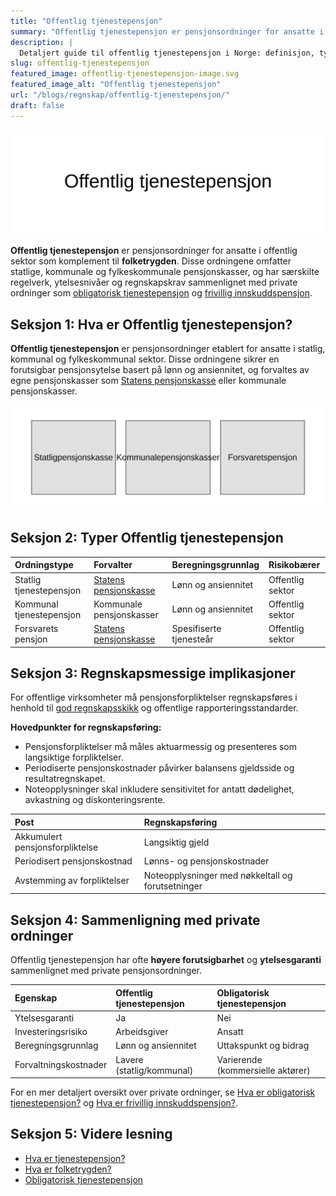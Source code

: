```yaml
---
title: "Offentlig tjenestepensjon"
summary: "Offentlig tjenestepensjon er pensjonsordninger for ansatte i offentlig sektor, inkludert statlige, kommunale og fylkeskommunale ordninger, med unike regelverk og regnskapsforpliktelser."
description: |
  Detaljert guide til offentlig tjenestepensjon i Norge: definisjon, typer ordninger, regnskaps- og rapporteringskrav for offentlige virksomheter.
slug: offentlig-tjenestepensjon
featured_image: offentlig-tjenestepensjon-image.svg
featured_image_alt: "Offentlig tjenestepensjon"
url: "/blogs/regnskap/offentlig-tjenestepensjon/"
draft: false
---
```


![Offentlig tjenestepensjon](offentlig-tjenestepensjon-image.svg)

**Offentlig tjenestepensjon** er pensjonsordninger for ansatte i offentlig sektor som komplement til **folketrygden**. Disse ordningene omfatter statlige, kommunale og fylkeskommunale pensjonskasser, og har særskilte regelverk, ytelsesnivåer og regnskapskrav sammenlignet med private ordninger som [obligatorisk tjenestepensjon](/blogs/regnskap/obligatorisk-tjenestepensjon "Obligatorisk tjenestepensjon Guide") og [frivillig innskuddspensjon](/blogs/regnskap/frivillig-innskuddspensjon "Frivillig Innskuddspensjon: Guide til Frivillig Pensjonsordning for Bedrifter og Ansatte").

## Seksjon 1: Hva er Offentlig tjenestepensjon?

**Offentlig tjenestepensjon** er pensjonsordninger etablert for ansatte i statlig, kommunal og fylkeskommunal sektor. Disse ordningene sikrer en forutsigbar pensjonsytelse basert på lønn og ansiennitet, og forvaltes av egne pensjonskasser som [Statens pensjonskasse](/blogs/regnskap/statens-pensjonskasse "Statens pensjonskasse") eller kommunale pensjonskasser.

![Oversikt over offentlig tjenestepensjon](offentlig-tjenestepensjon-oversikt.svg)

## Seksjon 2: Typer Offentlig tjenestepensjon

| Ordningstype              | Forvalter                  | Beregningsgrunnlag             | Risikobærer       |
|:--------------------------|:---------------------------|:-------------------------------|:------------------|
| Statlig tjenestepensjon   | [Statens pensjonskasse](/blogs/regnskap/statens-pensjonskasse "Statens pensjonskasse") | Lønn og ansiennitet            | Offentlig sektor  |
| Kommunal tjenestepensjon  | Kommunale pensjonskasser   | Lønn og ansiennitet            | Offentlig sektor  |
| Forsvarets pensjon        | [Statens pensjonskasse](/blogs/regnskap/statens-pensjonskasse "Statens pensjonskasse") | Spesifiserte tjenesteår        | Offentlig sektor  |

## Seksjon 3: Regnskapsmessige implikasjoner

For offentlige virksomheter må pensjonsforpliktelser regnskapsføres i henhold til [god regnskapsskikk](/blogs/regnskap/god-regnskapsskikk "God regnskapsskikk: Prinsipper og Retningslinjer") og offentlige rapporteringsstandarder.

**Hovedpunkter for regnskapsføring:**

* Pensjonsforpliktelser må måles aktuarmessig og presenteres som langsiktige forpliktelser.
* Periodiserte pensjonskostnader påvirker balansens gjeldsside og resultatregnskapet.
* Noteopplysninger skal inkludere sensitivitet for antatt dødelighet, avkastning og diskonteringsrente.

| Post                             | Regnskapsføring                          |
|:---------------------------------|:-----------------------------------------|
| Akkumulert pensjonsforpliktelse  | Langsiktig gjeld                         |
| Periodisert pensjonskostnad      | Lønns- og pensjonskostnader              |
| Avstemming av forpliktelser      | Noteopplysninger med nøkkeltall og forutsetninger |

## Seksjon 4: Sammenligning med private ordninger

Offentlig tjenestepensjon har ofte **høyere forutsigbarhet** og **ytelsesgaranti** sammenlignet med private pensjonsordninger.

| Egenskap                  | Offentlig tjenestepensjon     | Obligatorisk tjenestepensjon   |
|:--------------------------|:------------------------------|:------------------------------|
| Ytelsesgaranti            | Ja                             | Nei                            |
| Investeringsrisiko        | Arbeidsgiver                   | Ansatt                         |
| Beregningsgrunnlag        | Lønn og ansiennitet            | Uttakspunkt og bidrag          |
| Forvaltningskostnader     | Lavere (statlig/kommunal)      | Varierende (kommersielle aktører) |

For en mer detaljert oversikt over private ordninger, se [Hva er obligatorisk tjenestepensjon?](/blogs/regnskap/obligatorisk-tjenestepensjon "Obligatorisk tjenestepensjon Guide") og [Hva er frivillig innskuddspensjon?](/blogs/regnskap/frivillig-innskuddspensjon "Frivillig Innskuddspensjon: Guide til Frivillig Pensjonsordning for Bedrifter og Ansatte").

## Seksjon 5: Videre lesning

* [Hva er tjenestepensjon?](/blogs/regnskap/hva-er-tjenestepensjon "Hva er Tjenestepensjon? Komplett Guide til Bedriftspensjon og Regnskapsføring")
* [Hva er folketrygden?](/blogs/regnskap/hva-er-folketrygden "Hva er Folketrygden? Komplett Guide til Norges Offentlige Pensjonssystem")
* [Obligatorisk tjenestepensjon](/blogs/regnskap/obligatorisk-tjenestepensjon "Hva er Obligatorisk tjenestepensjon")
